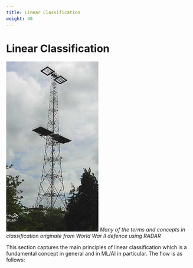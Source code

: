 ```yaml
---
title: Linear Classification
weight: 40
---
```


# Linear Classification

![radar-tower](images/radar-tower.png)
*Many of the terms and concepts in classification originate from World War II defence using RADAR*

This section captures the main principles of linear classification which is a fundamental concept in general and in ML/AI in particular.  The flow is as follows:


